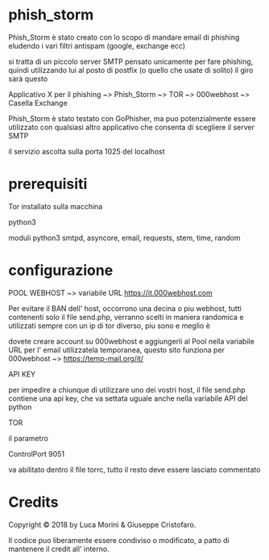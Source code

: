 # phish_storm

Phish_Storm è stato creato con lo scopo di mandare email di phishing eludendo i vari filtri antispam
(google, exchange ecc)

si tratta di un piccolo server SMTP pensato unicamente per fare phishing, quindi utilizzando lui al posto di postfix (o quello che usate di solito) il giro sarà questo

Applicativo X per il phishing ~> Phish_Storm ~> TOR ~> 000webhost ~> Casella Exchange

Phish_Storm è stato testato con GoPhisher, ma puo potenzialmente essere utilizzato con qualsiasi altro applicativo che consenta di scegliere il server SMTP

il servizio ascolta sulla porta 1025 del localhost

# prerequisiti

Tor installato sulla macchina 



python3 

moduli python3
smtpd, asyncore, email, requests, stem, time, random

# configurazione

POOL WEBHOST ~> variabile URL
https://it.000webhost.com

Per evitare il BAN dell' host, occorrono una decina o piu webhost, tutti contenenti solo il file send.php,
verranno scelti in maniera randomica e utilizzati sempre con un ip di tor diverso, piu sono e meglio è
      
dovete creare account su 000webhost e aggiungerli al Pool nella variabile URL
per l' email utilizzatela temporanea, questo sito funziona per 000webhost ~> https://temp-mail.org/it/

API KEY

per impedire a chiunque di utilizzare uno dei vostri host, il file send.php contiene una api key, che va settata uguale anche nella variabile API del python

TOR

il parametro

ControlPort 9051

va abilitato dentro il file torrc, tutto il resto deve essere lasciato commentato


# Credits

Copyright © 2018 by Luca Morini & Giuseppe Cristofaro.

Il codice puo liberamente essere condiviso o modificato, a patto di mantenere il credit all' interno.


